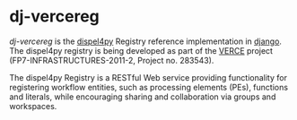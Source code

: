 dj-vercereg
===========

*dj-vercereg* is the [dispel4py](https://github.com/akrause2014/dispel4py) Registry reference implementation in [django](https://www.djangoproject.com). The dispel4py registry is being developed as part of the [VERCE](http://verce.eu) project (FP7-INFRASTRUCTURES-2011-2, Project no. 283543).

The dispel4py Registry is a RESTful Web service providing functionality for registering workflow entities, such as processing elements (PEs), functions and literals, while encouraging sharing and collaboration via groups and workspaces.

